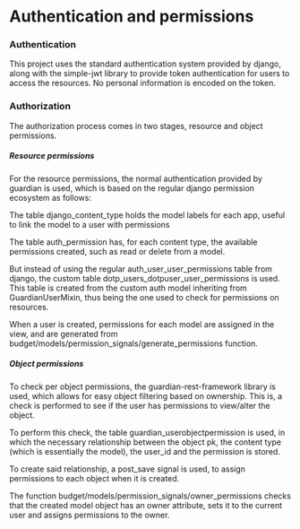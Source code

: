 # Authentication and permissions

### Authentication

This project uses the standard authentication system provided by django,
along with the simple-jwt library to provide token authentication for users
to access the resources. No personal information is encoded on the token.

### Authorization

The authorization process comes in two stages, resource and object permissions.

##### Resource permissions

For the resource permissions, the normal authentication provided by guardian
is used, which is based on the regular django permission ecosystem as follows:

The table django_content_type holds the model labels for each app, useful to
link the model to a user with permissions

The table auth_permission has, for each content type, the available permissions
created, such as read or delete from a model.

But instead of using the regular auth_user_user_permissions table from django, 
the custom table dotp_users_dotpuser_user_permissions is used. This table is
created from the custom auth model inheriting from GuardianUserMixin, thus
being the one used to check for permissions on resources.

When a user is created, permissions for each model are assigned in the view,
and are generated from budget/models/permission_signals/generate_permissions
function.

##### Object permissions

To check per object permissions, the guardian-rest-framework library is used,
which allows for easy object filtering based on ownership. This is, a check is
performed to see if the user has permissions to view/alter the object.

To perform this check, the table guardian_userobjectpermission is used, in
which the necessary relationship between the object pk, the content type
(which is essentially the model), the user_id and the permission is stored.

To create said relationship, a post_save signal is used, to assign permissions
to each object when it is created.

The function budget/models/permission_signals/owner_permissions checks that the
created model object has an owner attribute, sets it to the current user and
assigns permissions to the owner.
